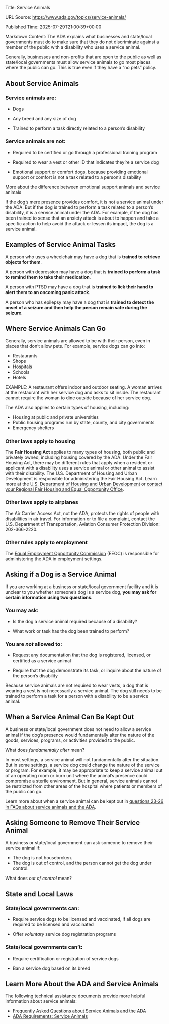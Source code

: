 Title: Service Animals

URL Source: https://www.ada.gov/topics/service-animals/

Published Time: 2025-07-29T21:00:39+00:00

Markdown Content:
The ADA explains what businesses and state/local governments must do to make sure that they do not discriminate against a member of the public with a disability who uses a service animal.

Generally, businesses and non-profits that are open to the public as well as state/local governments must allow service animals to go most places where the public can go. This is true even if they have a “no pets” policy.

About Service Animals
---------------------

### Service animals are:

*   Dogs

*   Any breed and any size of dog

*   Trained to perform a task directly related to a person’s disability

### Service animals are not:

*   Required to be certified or go through a professional training program

*   Required to wear a vest or other ID that indicates they’re a service dog

*   Emotional support or comfort dogs, because providing emotional support or comfort is not a task related to a person’s disability

More about the difference between emotional support animals and service animals

If the dog’s mere presence provides comfort, it is not a service animal under the ADA. But if the dog is trained to perform a task related to a person’s disability, it is a service animal under the ADA. For example, if the dog has been trained to sense that an anxiety attack is about to happen and take a specific action to help avoid the attack or lessen its impact, the dog is a service animal.

Examples of Service Animal Tasks
--------------------------------

A person who uses a wheelchair may have a dog that is **trained to retrieve objects for them**.

A person with depression may have a dog that is **trained to perform a task to remind them to take their medication**.

A person with PTSD may have a dog that is **trained to lick their hand to alert them to an oncoming panic attack**.

A person who has epilepsy may have a dog that is **trained to detect the onset of a seizure and then help the person remain safe during the seizure**.

Where Service Animals Can Go
----------------------------

Generally, service animals are allowed to be with their person, even in places that don’t allow pets. For example, service dogs can go into:

*   Restaurants
*   Shops
*   Hospitals
*   Schools
*   Hotels

EXAMPLE: A restaurant offers indoor and outdoor seating. A woman arrives at the restaurant with her service dog and asks to sit inside. The restaurant cannot require the woman to dine outside because of her service dog.

The ADA also applies to certain types of housing, including:

*   Housing at public and private universities
*   Public housing programs run by state, county, and city governments
*   Emergency shelters

### Other laws apply to housing

The **Fair Housing Act** applies to many types of housing, both public and privately owned, including housing covered by the ADA. Under the Fair Housing Act, there may be different rules that apply when a resident or applicant with a disability uses a service animal or other animal to assist with their disability. The U.S. Department of Housing and Urban Development is responsible for administering the Fair Housing Act. Learn more at the [U.S. Department of Housing and Urban Development](https://www.hud.gov/program_offices/fair_housing_equal_opp/fair_housing_act_overview) or [contact your Regional Fair Housing and Equal Opportunity Office](https://www.hud.gov/program_offices/fair_housing_equal_opp/contact_fheo).

### Other laws apply to airplanes

The Air Carrier Access Act, not the ADA, protects the rights of people with disabilities in air travel. For information or to file a complaint, contact the U.S. Department of Transportation, Aviation Consumer Protection Division: 202-366-2220.

### Other rules apply to employment

The [Equal Employment Opportunity Commission](https://www.eeoc.gov/disability-discrimination) (EEOC) is responsible for administering the ADA in employment settings.

Asking if a Dog is a Service Animal
-----------------------------------

If you are working at a business or state/local government facility and it is unclear to you whether someone’s dog is a service dog, **you may ask for certain information using two questions**.

### You may ask:

*   Is the dog a service animal required because of a disability?

*   What work or task has the dog been trained to perform?

### You are _not_ allowed to:

*   Request any documentation that the dog is registered, licensed, or certified as a service animal

*   Require that the dog demonstrate its task, or inquire about the nature of the person’s disability

Because service animals are not required to wear vests, a dog that is wearing a vest is not necessarily a service animal. The dog still needs to be trained to perform a task for a person with a disability to be a service animal.

When a Service Animal Can Be Kept Out
-------------------------------------

A business or state/local government does not need to allow a service animal if the dog’s presence would fundamentally alter the nature of the goods, services, programs, or activities provided to the public.

What does _fundamentally alter_ mean?

In most settings, a service animal will not fundamentally alter the situation. But in some settings, a service dog could change the nature of the service or program. For example, it may be appropriate to keep a service animal out of an operating room or burn unit where the animal’s presence could compromise a sterile environment. But in general, service animals cannot be restricted from other areas of the hospital where patients or members of the public can go.

Learn more about when a service animal can be kept out in [questions 23-26 in FAQs about service animals and the ADA](https://www.ada.gov/resources/service-animals-faqs/).

Asking Someone to Remove Their Service Animal
---------------------------------------------

A business or state/local government can ask someone to remove their service animal if:

*   The dog is not housebroken.
*   The dog is out of control, and the person cannot get the dog under control.

What does _out of control_ mean?

State and Local Laws
--------------------

### State/local governments can:

*   Require service dogs to be licensed and vaccinated, if all dogs are required to be licensed and vaccinated

*   Offer _voluntary_ service dog registration programs

### State/local governments can’t:

*   Require certification or registration of service dogs

*   Ban a service dog based on its breed

Learn More About the ADA and Service Animals
--------------------------------------------

The following technical assistance documents provide more helpful information about service animals:

*   [Frequently Asked Questions about Service Animals and the ADA](https://www.ada.gov/resources/service-animals-faqs)
*   [ADA Requirements: Service Animals](https://www.ada.gov/resources/service-animals-2010-requirements)
